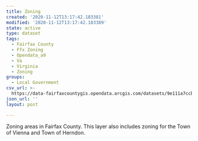```yaml
---
title: Zoning
created: '2020-11-12T13:17:42.183381'
modified: '2020-11-12T13:17:42.183389'
state: active
type: dataset
tags:
  - Fairfax County
  - Ffx Zoning
  - Opendata_a9
  - Va
  - Virginia
  - Zoning
groups:
  - Local Government
csv_url: >-
  https://data-fairfaxcountygis.opendata.arcgis.com/datasets/9e111a7ccbc54e7db10ece2d8d215e54_1.csv?outSR=%7B%22latestWkid%22%3A2283%2C%22wkid%22%3A102746%7D
json_url: ''
layout: post

---
```

Zoning areas in Fairfax County. This layer also includes zoning for the Town of Vienna and Town of Herndon.
